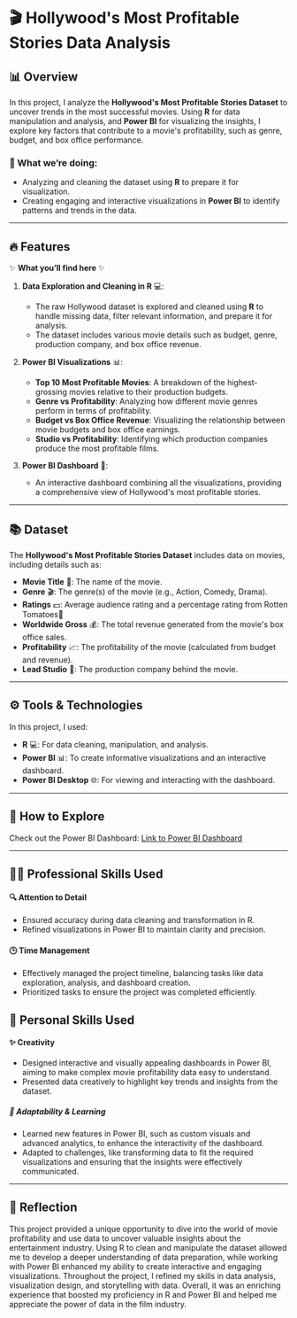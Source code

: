 # 🎬 Hollywood's Most Profitable Stories Data Analysis

## 📊 Overview

In this project, I analyze the **Hollywood's Most Profitable Stories Dataset** to uncover trends in the most successful movies. Using **R** for data manipulation and analysis, and **Power BI** for visualizing the insights, I explore key factors that contribute to a movie's profitability, such as genre, budget, and box office performance.

### 🎯 What we’re doing:
- Analyzing and cleaning the dataset using **R** to prepare it for visualization.
- Creating engaging and interactive visualizations in **Power BI** to identify patterns and trends in the data.

---

## 🔥 Features

✨ **What you’ll find here** ✨

1. **Data Exploration and Cleaning in R** 💻:
   - The raw Hollywood dataset is explored and cleaned using **R** to handle missing data, filter relevant information, and prepare it for analysis.
   - The dataset includes various movie details such as budget, genre, production company, and box office revenue.

2. **Power BI Visualizations** 📊:
   - **Top 10 Most Profitable Movies**: A breakdown of the highest-grossing movies relative to their production budgets.
   - **Genre vs Profitability**: Analyzing how different movie genres perform in terms of profitability.
   - **Budget vs Box Office Revenue**: Visualizing the relationship between movie budgets and box office earnings.
   - **Studio vs Profitability**: Identifying which production companies produce the most profitable films.

3. **Power BI Dashboard** 🌟:
   - An interactive dashboard combining all the visualizations, providing a comprehensive view of Hollywood's most profitable stories.

---

## 📚 Dataset

The **Hollywood's Most Profitable Stories Dataset** includes data on movies, including details such as:

- **Movie Title** 🎥: The name of the movie.
- **Genre** 🎬: The genre(s) of the movie (e.g., Action, Comedy, Drama).
- **Ratings** 💵: Average audience rating and a percentage rating from Rotten Tomatoes🍅
- **Worldwide Gross** 💰: The total revenue generated from the movie's box office sales.
- **Profitability** 📈: The profitability of the movie (calculated from budget and revenue).
- **Lead Studio** 🎥: The production company behind the movie.

---

## ⚙️ Tools & Technologies

In this project, I used:

- **R** 💻: For data cleaning, manipulation, and analysis.
- **Power BI** 📊: To create informative visualizations and an interactive dashboard.
- **Power BI Desktop** 🌐: For viewing and interacting with the dashboard.

---

## 🚀 How to Explore
Check out the Power BI Dashboard:
[Link to Power BI Dashboard](https://app.powerbi.com/view?r=eyJrIjoiNTYwNTMyMjAtMTI0Ny00NjllLTllMTUtYjllODVhYjYyMDk4IiwidCI6IjZlZmQwZjIwLTU3YzgtNDQ0Ny1iNTNmLTAwZDQ5OTJjYTUwYiJ9)

---

## 🤵🏽 Professional Skills Used
#### 🔍 Attention to Detail
  - Ensured accuracy during data cleaning and transformation in R.
  - Refined visualizations in Power BI to maintain clarity and precision.
#### 🕒 Time Management
  - Effectively managed the project timeline, balancing tasks like data exploration, analysis, and dashboard creation.
  - Prioritized tasks to ensure the project was completed efficiently.

## 🧠 Personal Skills Used
#### ✨ Creativity
  - Designed interactive and visually appealing dashboards in Power BI, aiming to make complex movie profitability data easy to understand.
  - Presented data creatively to highlight key trends and insights from the dataset.
##### 🌟 Adaptability & Learning
  - Learned new features in Power BI, such as custom visuals and advanced analytics, to enhance the interactivity of the dashboard.
  - Adapted to challenges, like transforming data to fit the required visualizations and ensuring that the insights were effectively communicated.

---

## 📝 Reflection
This project provided a unique opportunity to dive into the world of movie profitability and use data to uncover valuable insights about the entertainment industry. Using R to clean and manipulate the dataset allowed me to develop a deeper understanding of data preparation, while working with Power BI enhanced my ability to create interactive and engaging visualizations. Throughout the project, I refined my skills in data analysis, visualization design, and storytelling with data. Overall, it was an enriching experience that boosted my proficiency in R and Power BI and helped me appreciate the power of data in the film industry.

